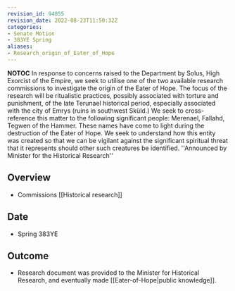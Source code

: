```yaml
---
revision_id: 94855
revision_date: 2022-08-23T11:50:32Z
categories:
- Senate Motion
- 383YE Spring
aliases:
- Research_origin_of_Eater_of_Hope
---
```



__NOTOC__
In response to concerns raised to the Department by Solus, High Exorcist of the Empire, we seek to utilise one of the two available research commissions to investigate the origin of the Eater of Hope. The focus of the research will be ritualistic practices, possibly associated with torture and punishment, of the late Terunael historical period, especially associated with the city of Emrys (ruins in southwest Sküld.) We seek to cross-reference this matter to the following significant people: Merenael, Fallahd, Tegwen of the Hammer. These names have come to light during the destruction of the Eater of Hope. We seek to understand how this entity was created so that we can be vigilant against the significant spiritual threat that it represents should other such creatures  be identified.
''Announced by Minister for the Historical Research''
## Overview
* Commissions [[Historical research]]
## Date
* Spring 383YE
## Outcome
* Research document was provided to the Minister for Historical Research, and eventually made [[Eater-of-Hope|public knowledge]].